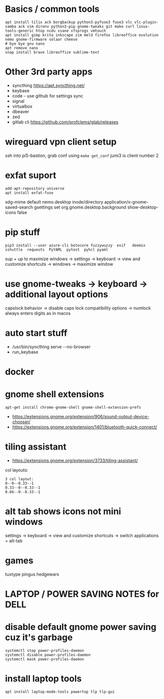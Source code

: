 # Basics / common tools

```
apt install tilix ack borgbackup python3-pyfuse3 fuse3 vlc vlc-plugin-samba ack vim direnv python3-pip gnome-tweaks git make curl linux-tools-generic htop ncdu xsane xfsprogs vmtouch
apt install gimp krita inkscape zim meld firefox libreoffice evolution nemo gnome-firmware solaar cheese
# bye bye gnu nano
apt remove nano
snap install brave libreoffice sublime-text
```

# Other 3rd party apps
- syncthing https://apt.syncthing.net/
- keybase
- code - use github for settings sync
- signal
- virtualbox
- dbeaver
- zed
- gitlab cli https://github.com/profclems/glab/releases


# wireguard vpn client setup
ssh into pi5-bastion, grab conf using
`make get_conf` jumi3 is client number 2

# exfat suport
```
add-apt-repository universe
apt install exfat-fuse
```

xdg-mime default nemo.desktop inode/directory application/x-gnome-saved-search
gsettings set org.gnome.desktop.background show-desktop-icons false

# pip stuff
`pip3 install --user azure-cli botocore fuzzywuzzy  exif   deemix   sshuttle  requests  PyYAML  pytest  pyhcl pyaml`

sup + up to maximize windows -> settings -> keyboard -> view and customize shortcuts -> windows -> maximize window


# use gnome-tweaks -> keyboard -> additional layout options
capslock behavior ->  disable caps lock
compatibility options -> numlock always enters digits as in macos

# auto start stuff
- /usr/bin/syncthing serve --no-browser
- run_keybase

# docker

# gnome shell extensions
`apt-get install chrome-gnome-shell gnome-shell-extension-prefs`

- https://extensions.gnome.org/extension/906/sound-output-device-chooser/
- https://extensions.gnome.org/extension/1401/bluetooth-quick-connect/

# tiling assistant
- https://extensions.gnome.org/extension/3733/tiling-assistant/

col layouts:

```
3 col layout:
0--0--0.33--1
0.33--0--0.33--1
0.66--0--0.33--1
```


# alt tab shows icons not mini windows
settings -> keyboard -> view and customize shortcuts -> switch applications = alt-tab



# games

tuxtype pingus hedgewars



# LAPTOP / POWER SAVING NOTES for DELL

# disable default gnome power saving cuz it's garbage
```
systemctl stop power-profiles-daemon
systemctl disable power-profiles-daemon
systemctl mask power-profiles-daemon
```

# install laptop tools
`apt install laptop-mode-tools powertop tlp tlp-gui`
